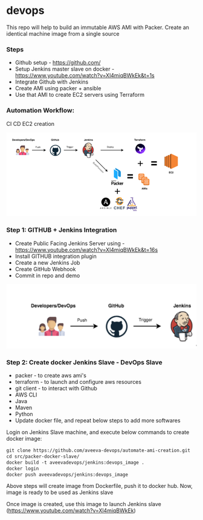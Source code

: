 # devops

This repo will help to build an immutable AWS AMI with Packer.
Create an identical machine image from a single source

### Steps

* Github setup  - https://github.com/
* Setup Jenkins master slave on docker - https://www.youtube.com/watch?v=Xl4miqBWkEk&t=1s 
* Integrate Github with Jenkins
* Create AMI using packer + ansible
* Use that AMI to create EC2 servers using Terraform

### Automation Workflow:
CI CD EC2 creation

![Alt text](packer_workflow.PNG?raw=true "Title")

### Step 1: GITHUB + Jenkins Integration

* Create Public Facing Jenkins Server using - https://www.youtube.com/watch?v=Xl4miqBWkEk&t=16s
* Install GITHUB integration plugin 
* Create a new Jenkins Job
* Create GitHub Webhook 
* Commit in repo and demo


![Alt text](GitHub-Jenkins-Integration.png?raw=true "Title")


### Step 2: Create docker Jenkins Slave - DevOps Slave

* packer - to create aws ami's
* terraform - to launch and configure aws resources
* git client - to interact with Github
* AWS CLI
* Java
* Maven
* Python
* Update docker file, and repeat below steps to add more softwares

Login on Jenkins Slave machine, and execute below commands to create docker image:

```
git clone https://github.com/aveeva-devops/automate-ami-creation.git
cd src/packer-docker-slave/
docker build -t aveevadevops/jenkins:devops_image .
docker login
docker push aveevadevops/jenkins:devops_image
```

Above steps will create image from Dockerfile, push it to docker hub.
Now, image is ready to be used as Jenkins slave

Once image is created, use this image to launch Jenkins slave (https://www.youtube.com/watch?v=Xl4miqBWkEk)

